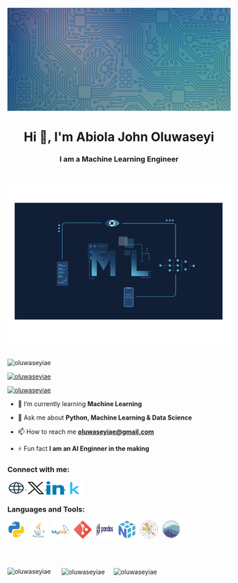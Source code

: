 ![Header](banner.jpeg)
<h1 align="center">Hi 👋, I'm Abiola John Oluwaseyi</h1>
<h3 align="center">I am a Machine Learning Engineer</h3>
<br>

<img style="display: block; margin: auto;" alt="gif" width="1400" src="machine-learning.gif"/>
<br>
<p align="left"> <img src="https://komarev.com/ghpvc/?username=oluwaseyiae&label=Profile%20views&color=0e75b6&style=flat" alt="oluwaseyiae" /> </p>

<p align="left"> <a href="https://github.com/ryo-ma/github-profile-trophy"><img src="https://github-profile-trophy.vercel.app/?username=oluwaseyiae" alt="oluwaseyiae" /></a> </p>

<p align="left"> <a href="https://x.com/oluwaseyiae" target="blank"><img src="https://img.shields.io/twitter/follow/oluwaseyiae?logo=twitter&style=for-the-badge" alt="oluwaseyiae" /></a> </p>

- 🌱 I’m currently learning **Machine Learning**

- 💬 Ask me about **Python, Machine Learning & Data Science**

- 📫 How to reach me **oluwaseyiae@gmail.com**
- ⚡ Fun fact **I am an AI Enginner in the making**

<h3 align="left">Connect with me:</h3>

<p align="left">
    <a href="https://oluwaseyiae.github.io/abiolajohnoluwaseyi.github.io/index.html" target="_blank">
    <img align="center" src="icons/globe.png" alt="kingdom2203" height="30" width="40" />
  </a>
  <a href="https://x.com/oluwaseyipd" target="_blank">
    <img align="center" src="icons/x.svg" alt="kingdom2203" height="30" width="40" />
  </a>
  <a href="https://www.linkedin.com/in/abiola-john-oluwaseyi-b65336234" target="_blank">
    <img align="center" src="icons/linkedin.svg" alt="abiola-john-oluwaseyi" height="30" width="40" />
  </a>
  <a href="https://www.kaggle.com/abiolajohnoluwaseyi" target="_blank">
    <img align="center" src="icons/kaggle.svg" alt="abiola john oluwaseyi" height="30" width="40" />
  </a>
</p>


<h3 align="left">Languages and Tools:</h3>

<p align="left" style="display: flex; gap: 10px;">
  <a href="https://www.python.org" target="_blank" rel="noreferrer">
    <img src="icons/python.svg" alt="Python" width="40" height="40"/>
  </a>
  <a href="https://www.java.com" target="_blank" rel="noreferrer">
    <img src="icons/java.svg" alt="Java" width="40" height="40"/>
  </a>
  <a href="https://www.mysql.com/" target="_blank" rel="noreferrer">
    <img src="icons/mysql.png" alt="MySQL" width="40" height="40"/>
  </a>
    <a href="https://git-scm.com/" target="_blank" rel="noreferrer">
    <img src="icons/git.png" alt="Git" width="40" height="40"/>
  </a>
  <a href="https://pandas.pydata.org/" target="_blank" rel="noreferrer">
    <img src="icons/pandas.svg" alt="Pandas" width="40" height="40"/>
  </a>
  <a href="https://numpy.org/" target="_blank" rel="noreferrer">
    <img src="icons/numpy.svg" alt="NumPy" width="40" height="40"/>
  </a>
  <a href="https://matplotlib.org/" target="_blank" rel="noreferrer">
    <img src="icons/matplotlib.svg" alt="Matplotlib" width="40" height="40"/>
  </a>
  <a href="https://seaborn.pydata.org/" target="_blank" rel="noreferrer">
    <img src="icons/seaborn.svg" alt="Seaborn" width="40" height="40"/>
  </a>
</p>

<br>
<br>

<div style="display: flex; align-items: center; gap: 20px;">

<p><img align="left" src="https://github-readme-stats.vercel.app/api/top-langs?username=oluwaseyiae&show_icons=true&locale=en&layout=compact" alt="oluwaseyiae" /></p>

<p>&nbsp;<img align="center" src="https://github-readme-stats.vercel.app/api?username=oluwaseyiae&show_icons=true&locale=en" alt="oluwaseyiae" /></p>

<p><img align="center" src="https://github-readme-streak-stats.herokuapp.com/?user=oluwaseyiae&" alt="oluwaseyiae" /></p>
</div>
